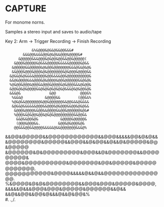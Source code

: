 # CAPTURE

For monome norns.

Samples a stereo input and saves to audio/tape

Key 2: Arm -> Trigger Recording -> Finish Recording
                                                                
                                                                
                                                                
                &%&@@@&@&&@&&@@&&&#                             
            &&&@@&&&&@@&@&@&&@@@&@@@@&#                         
          &@@@@@&&&@@@&@&@@&@@&&@@&@@@@@(                       
        &@@@&@@@@@&@&&&@@@@@&&&&&@@@@@&@&&                      
       &@@@@@&&@@@@@&@&@@&@@@@@@@&&&@&&@&@&                     
       &&@@@&@@@&@@@&@&@@@@@@@&@&@@@&@@@@&&                     
      &@&&@&@&&&&@@@@@&@@&&&&@@&@@@@@@@@@@&                     
      &&@&@@@@&&&@@@&@&@@@@&@@&@@@@@@&&@&@&                     
      %@&@@&@@@&@@@&&@@@&@@@@&@&@@@&&&@&@@&                     
      &@@&@&@&@@@@&&@&@&@&@&@&@&&&@&@&@@&@&                     
      &&&@&             &@@           @@@&%                     
       %&&&@          &@@@@&&        (@@&&%                     
       %@&@&&@@@@@@@&@@&@@@@@@&&@@&&&@&&&&                      
       &@&&@&&&&&&@@@&&@@@&@&@@@&&@@&@&@&&                      
        &@@@&@@@@&&@@&&@@@@&&@@&@@@@@@&@&#                      
        %@@@&&@&@@&@@&@&@&@@@@@@@@@&&@@&&                       
         &&@&&@@&@&          &@@@@&@@@@@&                       
         (@@@&@@@&&.        &@@&@&@@@&@&                        
        @@&&&@@&&@@@@&&&&&@&&@@@@@@@&&&@%                       
   &&@@&@@@@@&&@@@@@@@@@@@@&&@@@&&&&&@@&@&@&&                   
 &@@@@@@@@&@@@@@&&@@@&&@&@@&&@&&@&@@@@@&@@&@@@@@                
  &@@@@@@&@&@@@@@@@@@&@@@&&@&@@@@@@@&&@@@@@@@@@&                
  @@@@&@@@@@@@@@@&@@@@@@@&@@&@@@@@&@@@@@@@@@@@@,                
    @@@@@@@@@@@&@@@@&&&&&@&&@&&@@@@@@@@@@@@@@@.                 
     %&@@@@&@&@&@@@@@@@@&&@@@&@@@&@@@@@&@@@@,                   
        &&&&&@&&&@@@&@@@&@@@@@&@@@@@@&&@&&                      
            &&@&&@@&&@@&@&&&@&&@&@@&%                           
                      #. *.,*/.     
